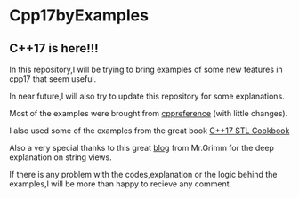# Cpp17byExamples
## C++17 is here!!!
In this repository,I will be trying to bring examples of some new features in cpp17 that seem useful.

In near future,I will also try to update this repository for some explanations.

Most of the examples were brought from [cppreference](en.cppreference.com) (with little changes).

I also used some of the examples from the great book [C++17 STL Cookbook](https://www.packtpub.com/application-development/c17-stl-cookbook)

Also a very special thanks to this great [blog](http://www.modernescpp.com) from Mr.Grimm for the deep explanation on string views.


If there is any problem with the codes,explanation or the logic behind the examples,I will be more than happy to recieve any comment.
